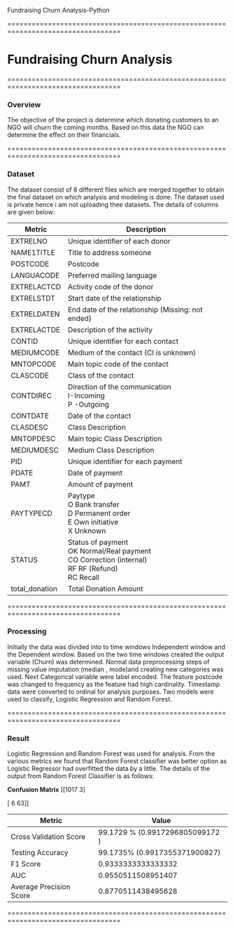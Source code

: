 Fundraising Churn Analysis-Python

==================================================================================

<h1>Fundraising Churn Analysis</h1>

==================================================================================

<h3>Overview</h3>

The objective of the project is determine which donating customers to an NGO will churn the coming months. Based on this data the NGO can determine the effect on their financials.	

==================================================================================

<h3>Dataset</h3>

The dataset consist of 8 different files which are merged together to obtain the final dataset on which analysis and modeling is done. The dataset used is private hence i am not uploading thee datasets. The details of columns are given below:



| __Metric__     | __Description__                                              |
| -------------- | ------------------------------------------------------------ |
| EXTRELNO       | Unique identifier of each donor                              |
| NAME1TITLE     | Title to address someone                                     |
| POSTCODE       | Postcode                                                     |
| LANGUACODE     | Preferred mailing language                                   |
| EXTRELACTCD    | Activity code of the donor                                   |
| EXTRELSTDT     | Start date of the relationship                               |
| EXTRELDATEN    | End date of the relationship (Missing: not ended)            |
| EXTRELACTDE    | Description of the activity                                  |
| CONTID         | Unique identifier for each contact                           |
| MEDIUMCODE     | Medium of the contact (CI is unknown)                        |
| MNTOPCODE      | Main topic code of the contact                               |
| CLASCODE       | Class of the contact                                         |
| CONTDIREC      | Direction of the communication<br/>I-Incoming<br/>P -Outgoing |
| CONTDATE       | Date of the contact                                          |
| CLASDESC       | Class Description                                            |
| MNTOPDESC      | Main topic Class Description                                 |
| MEDIUMDESC     | Medium Class Description                                     |
| PID            | Unique identifier for each payment                           |
| PDATE          | Date of payment                                              |
| PAMT           | Amount of payment                                            |
| PAYTYPECD      | Paytype<br/>O Bank transfer<br/>D Permanent order<br/>E Own initiative<br/>X Unknown |
| STATUS         | Status of payment<br/>OK Normal/Real payment<br/>CO Correction (internal)<br/>RF RF (Refund)<br/>RC Recall |
| total_donation | Total Donation Amount                                        |

==================================================================================

<h3>Processing</h3>

Initially the data was divided into to time windows Independent window and the Dependent window. Based on the two time windows created the output variable (Churn) was determined. Normal data preprocessing steps of missing value imputation (median , mode)and creating new categories was used. Next Categorical variable were label encoded. The feature postcode was changed to frequency as the feature had high cardinality. Timestamp data were converted to ordinal for analysis purposes. Two models were used to classify, Logistic Regression and Random Forest.

==================================================================================

<h3>Result</h3>

Logistic Regression and Random Forest was used for analysis. From the various metrics we found that Random Forest classifier was better option as Logistic Regressor had overfitted the data by a little. The details of the output from Random Forest Classifier is as follows:

__Confusion Matrix__
[[1017    3]

 [ 6       63]]



| __Metric__              | __Value__                         |
| ----------------------- | --------------------------------- |
| Cross Validation Score  | 99.1729 %   (0.9917296805099172 ) |
| Testing Accuracy        | 99.1735%    (0.9917355371900827)  |
| F1 Score                | 0.9333333333333332                |
| AUC                     | 0.9550511508951407                |
| Average Precision Score | 0.8770511438495628                |

==================================================================================